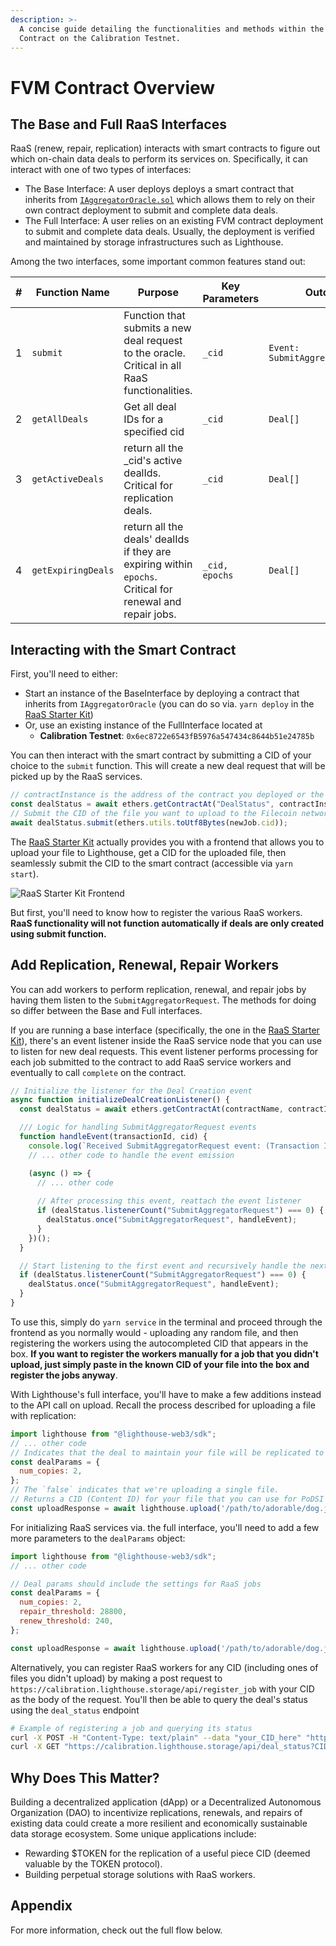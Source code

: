 ```yaml
---
description: >-
  A concise guide detailing the functionalities and methods within the FVM
  Contract on the Calibration Testnet.
---
```


# FVM Contract Overview

## The Base and Full RaaS Interfaces

RaaS (renew, repair, replication) interacts with smart contracts to figure out which on-chain data deals to perform its services on. Specifically, it can interact with one of two types of interfaces:

- The Base Interface: A user deploys deploys a smart contract that inherits from [`IAggregatorOracle.sol`](https://github.com/xBalbinus/fevm-data-segment/blob/main/contracts/aggregator-oracle/IAggregatorOracle.sol) which allows them to rely on their own contract deployment to submit and complete data deals.
- The Full Interface: A user relies on an existing FVM contract deployment to submit and complete data deals. Usually, the deployment is verified and maintained by storage infrastructures such as Lighthouse.

Among the two interfaces, some important common features stand out:

<table><thead><tr><th width="69">#</th><th width="196">Function Name</th><th width="174">Purpose</th><th width="155">Key Parameters</th><th>Outcome</th></tr></thead><tbody><tr><td>1</td><td><code>submit</code></td><td>Function that submits a new deal request to the oracle. Critical in all RaaS functionalities.</td><td><code>_cid</code></td><td><code>Event: SubmitAggregatorRequest</code></td></tr><tr><td>2</td><td><code>getAllDeals</code></td><td>Get all deal IDs for a specified cid</td><td><code>_cid</code></td><td><code>Deal[]</code></td></tr><tr><td>3</td><td><code>getActiveDeals</code></td><td>return all the _cid's active dealIds. Critical for replication deals.</td><td><code>_cid</code></td><td><code>Deal[]</code></td></tr><tr><td>4</td><td><code>getExpiringDeals</code></td><td>return all the deals' dealIds if they are expiring within <code>epochs</code>. Critical for renewal and repair jobs.</td><td><code>_cid, epochs</code></td><td><code>Deal[]</code></td></tr></tbody></table>

## Interacting with the Smart Contract

First, you'll need to either:
- Start an instance of the BaseInterface by deploying a contract that inherits from `IAggregatorOracle` (you can do so via. `yarn deploy` in the [RaaS Starter Kit](https://github.com/filecoin-project/raas-starter-kit))
- Or, use an existing instance of the FullInterface located at 
  - **Calibration Testnet**: `0x6ec8722e6543fB5976a547434c8644b51e24785b`

You can then interact with the smart contract by submitting a CID of your choice to the `submit` function. This will create a new deal request that will be picked up by the RaaS services.

```javascript
// contractInstance is the address of the contract you deployed or the FullInterface address above.
const dealStatus = await ethers.getContractAt("DealStatus", contractInstance);
// Submit the CID of the file you want to upload to the Filecoin network in the following way.
await dealStatus.submit(ethers.utils.toUtf8Bytes(newJob.cid));
```

The [RaaS Starter Kit](https://github.com/filecoin-project/raas-starter-kit) actually provides you with a frontend that allows you to upload your file to Lighthouse, get a CID for the uploaded file, then seamlessly submit the CID to the smart contract (accessible via `yarn start`). 

![RaaS Starter Kit Frontend](../.gitbook/assets/Frontend.png)

But first, you'll need to know how to register the various RaaS workers. **RaaS functionality will not function automatically if deals are only created using submit function.**

## Add Replication, Renewal, Repair Workers

You can add workers to perform replication, renewal, and repair jobs by having them listen to the `SubmitAggregatorRequest`. The methods for doing so differ between the Base and Full interfaces.

If you are running a base interface (specifically, the one in the [RaaS Starter Kit](https://github.com/filecoin-project/raas-starter-kit)), there's an event listener inside the RaaS service node that you can use to listen for new deal requests.
This event listener performs processing for each job submitted to the contract to add RaaS service workers and eventually to call `complete` on the contract.

```javascript
// Initialize the listener for the Deal Creation event
async function initializeDealCreationListener() {
  const dealStatus = await ethers.getContractAt(contractName, contractInstance);

  /// Logic for handling SubmitAggregatorRequest events
  function handleEvent(transactionId, cid) {
    console.log(`Received SubmitAggregatorRequest event: (Transaction ID: ${transactionId}, CID: ${cid})`);
    // ... other code to handle the event emission

    (async () => {
      // ... other code
      
      // After processing this event, reattach the event listener
      if (dealStatus.listenerCount("SubmitAggregatorRequest") === 0) {
        dealStatus.once("SubmitAggregatorRequest", handleEvent);
      }
    })();
  }

  // Start listening to the first event and recursively handle the next events
  if (dealStatus.listenerCount("SubmitAggregatorRequest") === 0) {
    dealStatus.once("SubmitAggregatorRequest", handleEvent);
  }
}
```

To use this, simply do `yarn service` in the terminal and proceed through the frontend as you normally would - uploading any random file, and then registering the workers using the autocompleted CID that appears in the box. **If you want to register the workers manually for a job that you didn't upload, just simply paste in the known CID of your file into the box and register the jobs anyway**.

With Lighthouse's full interface, you'll have to make a few additions instead to the API call on upload. Recall the process described for uploading a file with replication:

```javascript
import lighthouse from "@lighthouse-web3/sdk";
// ... other code
// Indicates that the deal to maintain your file will be replicated to a total of two copies on the network.
const dealParams = {
  num_copies: 2,
};
// The `false` indicates that we're uploading a single file.
// Returns a CID (Content ID) for your file that you can use for PoDSI verification.
const uploadResponse = await lighthouse.upload('/path/to/adorable/dog.jpg', 'YOUR_API_KEY', false, dealParams);
```

For initializing RaaS services via. the full interface, you'll need to add a few more parameters to the `dealParams` object:

```javascript
import lighthouse from "@lighthouse-web3/sdk";
// ... other code

// Deal params should include the settings for RaaS jobs
const dealParams = {
  num_copies: 2,
  repair_threshold: 28800,
  renew_threshold: 240,
};

const uploadResponse = await lighthouse.upload('/path/to/adorable/dog.jpg', 'YOUR_API_KEY', false, dealParams);
```

Alternatively, you can register RaaS workers for any CID (including ones of files you didn't upload) by making a post request to `https://calibration.lighthouse.storage/api/register_job` with your CID as the body of the request. You'll then be able to query the deal's status using the `deal_status` endpoint

```bash
# Example of registering a job and querying its status
curl -X POST -H "Content-Type: text/plain" --data "your_CID_here" "https://calibration.lighthouse.storage/api/register_job"
curl -X GET "https://calibration.lighthouse.storage/api/deal_status?CID=your_CID_here"
```

## Why Does This Matter?
Building a decentralized application (dApp) or a Decentralized Autonomous Organization (DAO) to incentivize replications, renewals, and repairs of existing data could create a more resilient and economically sustainable data storage ecosystem. Some unique applications include:

- Rewarding $TOKEN for the replication of a useful piece CID (deemed valuable by the TOKEN protocol).
- Building perpetual storage solutions with RaaS workers.

## Appendix

For more information, check out the full flow below.

<figure><img src="../.gitbook/assets/Screenshot 2023-07-20 153345.png" alt=""><figcaption></figcaption></figure>

